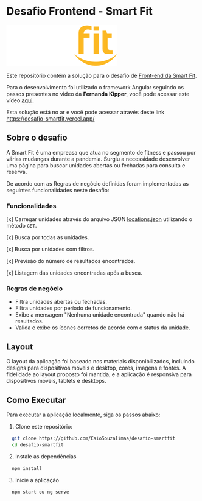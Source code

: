 # Desafio Frontend - Smart Fit

![Smart Fit](./src/assets/images/svg/logo.svg)

Este repositório contém a solução para o desafio de [Front-end da Smart Fit](https://github.com/bioritmo/front-end-code-challenge-smartsite/tree/master).

Para o desenvolvimento foi utilizado o framework Angular seguindo os passos presentes no video da **Fernanda Kipper**, você pode acessar este vídeo [aqui](https://www.youtube.com/watch?v=ozZXMkp8MnQ).

Esta solução está no ar e você pode acessar através deste link https://desafio-smartfit.vercel.app/

## Sobre o desafio

A Smart Fit é uma empreasa que atua no segmento de fitness e passou por várias mudanças durante a pandemia. Surgiu a necessidade desenvolver uma página para buscar unidades abertas ou fechadas para consulta e reserva. 

De acordo com as Regras de negócio definidas foram implementadas as seguintes funcionalidades neste desafio:

### Funcionalidades
[x] Carregar unidades através do arquivo JSON [locations.json](https://test-frontend-developer.s3.amazonaws.com/data/locations.json) utilizando o método `GET`.

[x] Busca por todas as unidades.

[x] Busca por unidades com filtros.

[x] Previsão do número de resultados encontrados.

[x] Listagem das unidades encontradas após a busca.

### Regras de negócio
- Filtra unidades abertas ou fechadas.
- Filtra unidades por período de funcionamento.
- Exibe a mensagem "Nenhuma unidade encontrada" quando não há resultados.
- Valida e exibe os ícones corretos de acordo com o status da unidade.

## Layout

O layout da aplicação foi baseado nos materiais disponibilizados, incluindo designs para dispositivos móveis e desktop, cores, imagens e fontes. A fidelidade ao layout proposto foi mantida, e a aplicação é responsiva para dispositivos móveis, tablets e desktops.

## Como Executar

Para executar a aplicação localmente, siga os passos abaixo:

1. Clone este repositório:

```bash
  git clone https://github.com/CaioSouzalimaa/desafio-smartfit
  cd desafio-smartfit
```

2. Instale as dependências

```bash
  npm install
```

3. Inicie a aplicação

```bash
  npm start ou ng serve
```
